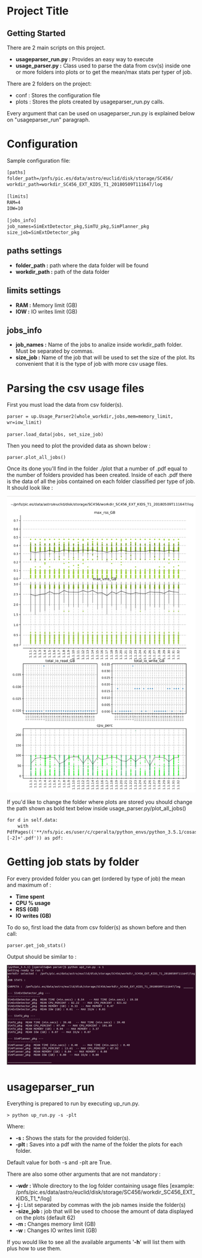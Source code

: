 # Project Title



## Getting Started

There are 2 main scripts on this project. 

* **usageparser_run.py :** Provides an easy way to execute 
* **usage_parser.py :** Class used to parse the data from csv(s) inside one or more folders into plots or to get the mean/max stats per typer of job. 
	
There are 2 folders on the project: 

* conf : Stores the configuration file 
* plots : Stores the plots created by usageparser_run.py calls. 

Every argument that can be used on usageparser_run.py is explained below on "usageparser_run" paragraph.

# Configuration

Sample configuration file: 

```
[paths]
folder_path=/pnfs/pic.es/data/astro/euclid/disk/storage/SC456/
workdir_path=workdir_SC456_EXT_KIDS_T1_20180509T111647/log

[limits]
RAM=4
IOW=10

[jobs_info]
job_names=SimExtDetector_pkg,SimTU_pkg,SimPlanner_pkg
size_job=SimExtDetector_pkg

```

## paths settings 

* **folder_path :** path where the data folder will be found 
* **workdir_path :** path of the data folder 


## limits settings

* **RAM :** Memory limit (GB)
* **IOW :** IO writes limit (GB)

## jobs_info

* **job_names :** Name of the jobs to analize inside workdir_path folder. Must be separated by commas. 
* **size_job :** Name of the job that will be used to set the size of the plot. Its convenient that it is the type of job with more csv usage files. 


# Parsing the csv usage files 

First you must load the data from csv folder(s). 

```
parser = up.Usage_Parser2(whole_workdir,jobs,mem=memory_limit, wr=iow_limit)

parser.load_data(jobs, set_size_job)

```

Then you need to plot the provided data as shown below : 

```
parser.plot_all_jobs()

```
Once its done you'll find in the folder ./plot that a number of .pdf equal to the number of folders provided has been created. Inside of each .pdf there is the data of all the jobs contained on each folder classified per type of job. It should look like :

![stats](img/plots.png)


If you'd like to change the folder where plots are stored you should change the path shown as bold text below inside usage_parser.py/plot_all_jobs()

```
for d in self.data: 
	with PdfPages(('**/nfs/pic.es/user/c/cperalta/python_envs/python_3.5.1/cosasAcabadas/parser/plots/**'+d.parent_folder.split('/')[-2]+'.pdf')) as pdf:
```

# Getting job stats by folder

For every provided folder you can get (ordered by type of job) the mean and maximum of : 

* **Time spent** 
* **CPU % usage**
* **RSS (GB)**
* **IO writes (GB)**

To do so, first load the data from csv folder(s) as shown before and then call:

```
parser.get_job_stats()
```
Output should be similar to : 

![stats](img/stats_result.png)


# usageparser_run 

Everything is prepared to run by executing up_run.py. 

```
> python up_run.py -s -plt
```
Where: 

* **-s :** Shows the stats for the provided folder(s). 
* **-plt :** Saves into a pdf with the name of the folder the plots for each folder. 

Default value for both -s and -plt are True. 

There are also some other arguments that are not mandatory : 


* **-wdr :** Whole directory to the log folder containing usage files [example: /pnfs/pic.es/data/astro/euclid/disk/storage/SC456/workdir_SC456_EXT_KIDS_T1_\*\/log]
* **-j :** List separated by commas with the job names inside the folder(s) 
* **-size_job :** job that will be used to choose the amount of data displayed on the plots (default 62) 
* **-m :** Changes memory limit (GB)
* **-w :** Changes IO writes limit (GB)

If you would like to see all the available arguments '**-h**' will list them with plus how to use them. 



